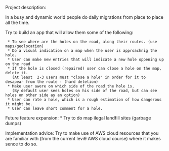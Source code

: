 Project description:

  In a busy and dynamic world people do daily migrations from place to place all the time.
  
  Try to build an app that will allow them some of the following:
  
     * To see where are the holes on the road, along their routes. (use maps/geolocation)
     * Do a visual indication on a map when the user is approachnig the hole. 
     * User can make new entries that will indicate a new hole oppening up on the road 
     * If the hole is closed (repaired) user can close a hole on the map, delete it. 
       (At least  2-3 users must "close a hole" in order for it to desapear from the route - (hard deletion) 
     * Make user awere on which side of the road the hole is. 
       (By default user sees holes on his side of the road, but can see holes on other side as an option)
     * User can rate a hole, which is a rough estimation of how dangerous it might be.
     * User can leave short comment for a hole.
      
   Future feature expansion:
     * Try to do map ilegal landfill sites (garbage dumps)

 Implementation advice:
  Try to make use of AWS cloud resources that you are familiar with (from the current levi9 AWS cloud course) where it makes sence to do so.
